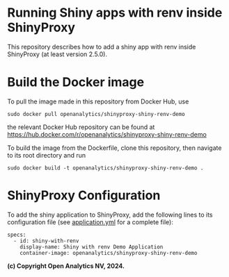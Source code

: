 # Running Shiny apps with renv inside ShinyProxy

This repository describes how to add a shiny app with renv inside ShinyProxy (at least version 2.5.0).

# Build the Docker image

To pull the image made in this repository from Docker Hub, use

```
sudo docker pull openanalytics/shinyproxy-shiny-renv-demo
```

the relevant Docker Hub repository can be found at https://hub.docker.com/r/openanalytics/shinyproxy-shiny-renv-demo

To build the image from the Dockerfile, clone this repository, then navigate to its root directory and run

```
sudo docker build -t openanalytics/shinyproxy-shiny-renv-demo .
```

# ShinyProxy Configuration

To add the shiny application to ShinyProxy, add the following lines to its configuration file (see [application.yml](./application.yml) for a complete file):
```
specs:
  - id: shiny-with-renv
    display-name: Shiny with renv Demo Application
    container-image: openanalytics/shinyproxy-shiny-renv-demo
```


**(c) Copyright Open Analytics NV, 2024.**